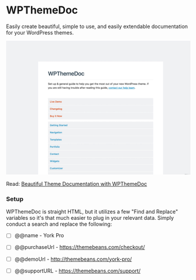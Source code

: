 # WPThemeDoc
Easily create beautiful, simple to use, and easily extendable documentation for your WordPress themes.

![WPThemeDoc](/images/preview.jpg?raw=true "WPThemeDoc")

Read: [Beautiful Theme Documentation with WPThemeDoc](http://richtabor.com/wpthemedoc/)

### Setup
WPThemeDoc is straight HTML, but it utilizes a few "Find and Replace" variables so it's that much easier to plug in your relevant data. Simply conduct a search and replace the following: 

- [ ] @@name - York Pro
- [ ] @@purchaseUrl - https://themebeans.com/checkout/
- [ ] @@demoUrl - http://themebeans.com/york-pro/
- [ ] @@supportURL - https://themebeans.com/support/



